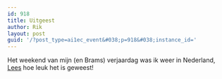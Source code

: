 ```yaml
---
id: 918
title: Uitgeest
author: Rik
layout: post
guid: '/?post_type=ai1ec_event&#038;p=918&#038;instance_id='
---
```

Het weekend van mijn (en Brams) verjaardag was ik weer in Nederland, [Lees][1] hoe leuk het is geweest!

 [1]: ?p=1019 "Birthday holidays"